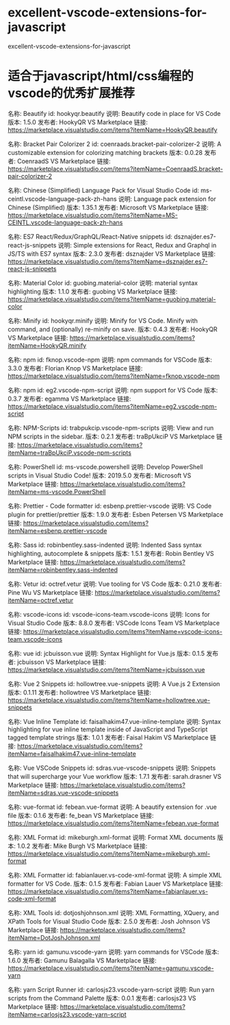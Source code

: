 # excellent-vscode-extensions-for-javascript
excellent-vscode-extensions-for-javascript

# 适合于javascript/html/css编程的vscode的优秀扩展推荐

名称: Beautify
id: hookyqr.beautify
说明: Beautify code in place for VS Code
版本: 1.5.0
发布者: HookyQR
VS Marketplace 链接: https://marketplace.visualstudio.com/items?itemName=HookyQR.beautify


名称: Bracket Pair Colorizer 2
id: coenraads.bracket-pair-colorizer-2
说明: A customizable extension for colorizing matching brackets
版本: 0.0.28
发布者: CoenraadS
VS Marketplace 链接: https://marketplace.visualstudio.com/items?itemName=CoenraadS.bracket-pair-colorizer-2



名称: Chinese (Simplified) Language Pack for Visual Studio Code
id: ms-ceintl.vscode-language-pack-zh-hans
说明: Language pack extension for Chinese (Simplified)
版本: 1.35.1
发布者: Microsoft
VS Marketplace 链接: https://marketplace.visualstudio.com/items?itemName=MS-CEINTL.vscode-language-pack-zh-hans


名称: ES7 React/Redux/GraphQL/React-Native snippets
id: dsznajder.es7-react-js-snippets
说明: Simple extensions for React, Redux and Graphql in JS/TS with ES7 syntax
版本: 2.3.0
发布者: dsznajder
VS Marketplace 链接: https://marketplace.visualstudio.com/items?itemName=dsznajder.es7-react-js-snippets


名称: Material Color
id: guobing.material-color
说明: material syntax highlighting
版本: 1.1.0
发布者: guobing
VS Marketplace 链接: https://marketplace.visualstudio.com/items?itemName=guobing.material-color



名称: Minify
id: hookyqr.minify
说明: Minify for VS Code.
Minify with command, and (optionally) re-minify on save.
版本: 0.4.3
发布者: HookyQR
VS Marketplace 链接: https://marketplace.visualstudio.com/items?itemName=HookyQR.minify

名称: npm
id: fknop.vscode-npm
说明: npm commands for VSCode
版本: 3.3.0
发布者: Florian Knop
VS Marketplace 链接: https://marketplace.visualstudio.com/items?itemName=fknop.vscode-npm



名称: npm
id: eg2.vscode-npm-script
说明: npm support for VS Code
版本: 0.3.7
发布者: egamma
VS Marketplace 链接: https://marketplace.visualstudio.com/items?itemName=eg2.vscode-npm-script

名称: NPM-Scripts
id: trabpukcip.vscode-npm-scripts
说明: View and run NPM scripts in the sidebar.
版本: 0.2.1
发布者: traBpUkciP
VS Marketplace 链接: https://marketplace.visualstudio.com/items?itemName=traBpUkciP.vscode-npm-scripts





名称: PowerShell
id: ms-vscode.powershell
说明: Develop PowerShell scripts in Visual Studio Code!
版本: 2019.5.0
发布者: Microsoft
VS Marketplace 链接: https://marketplace.visualstudio.com/items?itemName=ms-vscode.PowerShell


名称: Prettier - Code formatter
id: esbenp.prettier-vscode
说明: VS Code plugin for prettier/prettier
版本: 1.9.0
发布者: Esben Petersen
VS Marketplace 链接: https://marketplace.visualstudio.com/items?itemName=esbenp.prettier-vscode



名称: Sass
id: robinbentley.sass-indented
说明: Indented Sass syntax highlighting, autocomplete & snippets
版本: 1.5.1
发布者: Robin Bentley
VS Marketplace 链接: https://marketplace.visualstudio.com/items?itemName=robinbentley.sass-indented

名称: Vetur
id: octref.vetur
说明: Vue tooling for VS Code
版本: 0.21.0
发布者: Pine Wu
VS Marketplace 链接: https://marketplace.visualstudio.com/items?itemName=octref.vetur


名称: vscode-icons
id: vscode-icons-team.vscode-icons
说明: Icons for Visual Studio Code
版本: 8.8.0
发布者: VSCode Icons Team
VS Marketplace 链接: https://marketplace.visualstudio.com/items?itemName=vscode-icons-team.vscode-icons



名称: vue
id: jcbuisson.vue
说明: Syntax Highlight for Vue.js
版本: 0.1.5
发布者: jcbuisson
VS Marketplace 链接: https://marketplace.visualstudio.com/items?itemName=jcbuisson.vue

名称: Vue 2 Snippets
id: hollowtree.vue-snippets
说明: A Vue.js 2 Extension
版本: 0.1.11
发布者: hollowtree
VS Marketplace 链接: https://marketplace.visualstudio.com/items?itemName=hollowtree.vue-snippets

名称: Vue Inline Template
id: faisalhakim47.vue-inline-template
说明: Syntax highlighting for vue inline template inside of JavaScript and TypeScript tagged template strings
版本: 1.0.1
发布者: Faisal Hakim
VS Marketplace 链接: https://marketplace.visualstudio.com/items?itemName=faisalhakim47.vue-inline-template

名称: Vue VSCode Snippets
id: sdras.vue-vscode-snippets
说明: Snippets that will supercharge your Vue workflow
版本: 1.7.1
发布者: sarah.drasner
VS Marketplace 链接: https://marketplace.visualstudio.com/items?itemName=sdras.vue-vscode-snippets

名称: vue-format
id: febean.vue-format
说明: A beautify extension for .vue file
版本: 0.1.6
发布者: fe_bean
VS Marketplace 链接: https://marketplace.visualstudio.com/items?itemName=febean.vue-format

名称: XML Format
id: mikeburgh.xml-format
说明: Format XML documents
版本: 1.0.2
发布者: Mike Burgh
VS Marketplace 链接: https://marketplace.visualstudio.com/items?itemName=mikeburgh.xml-format

名称: XML Formatter
id: fabianlauer.vs-code-xml-format
说明: A simple XML formatter for VS Code.
版本: 0.1.5
发布者: Fabian Lauer
VS Marketplace 链接: https://marketplace.visualstudio.com/items?itemName=fabianlauer.vs-code-xml-format


名称: XML Tools
id: dotjoshjohnson.xml
说明: XML Formatting, XQuery, and XPath Tools for Visual Studio Code
版本: 2.5.0
发布者: Josh Johnson
VS Marketplace 链接: https://marketplace.visualstudio.com/items?itemName=DotJoshJohnson.xml

名称: yarn
id: gamunu.vscode-yarn
说明: yarn commands for VSCode
版本: 1.6.0
发布者: Gamunu Balagalla
VS Marketplace 链接: https://marketplace.visualstudio.com/items?itemName=gamunu.vscode-yarn

名称: yarn Script Runner
id: carlosjs23.vscode-yarn-script
说明: Run yarn scripts from the Command Palette
版本: 0.0.1
发布者: carlosjs23
VS Marketplace 链接: https://marketplace.visualstudio.com/items?itemName=carlosjs23.vscode-yarn-script
